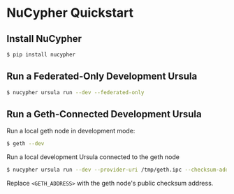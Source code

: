 # NuCypher Quickstart

## Install NuCypher

```bash
$ pip install nucypher
```

## Run a Federated-Only Development Ursula

```bash
$ nucypher ursula run --dev --federated-only
```

## Run a Geth-Connected Development Ursula

Run a local geth node in development mode:

```bash
$ geth --dev
```

Run a local development Ursula connected to the geth node

```bash
$ nucypher ursula run --dev --provider-uri /tmp/geth.ipc --checksum-address <GETH_ADDRESS>
```

Replace `<GETH_ADDRESS>` with the geth node's public checksum address.
